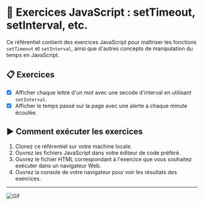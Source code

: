 # 🚀 Exercices JavaScript : setTimeout, setInterval, etc.

Ce référentiel contient des exercices JavaScript pour maîtriser les fonctions `setTimeout` et `setInterval`, ainsi que d'autres concepts de manipulation du temps en JavaScript.

## 📋 Exercices

- [x] Afficher chaque lettre d'un mot avec une secode d'interval en utilisant `setInterval`.
- [x] Afficher le temps passé sur la page avec une alerte à chaque minute écoulée.

## ▶️ Comment exécuter les exercices

1. Clonez ce référentiel sur votre machine locale.
2. Ouvrez les fichiers JavaScript dans votre éditeur de code préféré.
3. Ouvrez le fichier HTML correspondant à l'exercice que vous souhaitez exécuter dans un navigateur Web.
4. Ouvrez la console de votre navigateur pour voir les résultats des exercices.

---

![Gif](https://media4.giphy.com/media/v1.Y2lkPTc5MGI3NjExN2VrNHVmd3B1dGR2azFzeXl2MzZobDAwY3RhbWRycXhhc3dhM2RubyZlcD12MV9pbnRlcm5hbF9naWZfYnlfaWQmY3Q9Zw/tBvPFCFQHSpEI/giphy.gif)
